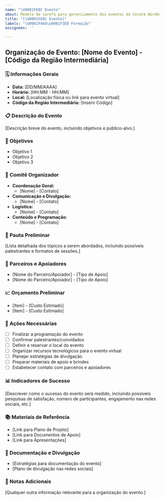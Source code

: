```yaml
---
name: "\U0001F68C Evento"
about: Modelo de tarefa para gerenciamento dos eventos do Cecate Nordeste.
title: "[\U0001F68C Evento]"
labels: "\U0001F468‍\U0001F3EB Formação"
assignees: ''

---
```


## Organização de Evento: [Nome do Evento] - [Código da Região Intermediária]

### 🗓 Informações Gerais

- **Data:** [DD/MM/AAAA]
- **Horário:** [HH:MM - HH:MM]
- **Local:** [Localização física ou link para evento virtual]
- **Código da Região Intermediária:** [Inserir Código]

### 📋 Descrição do Evento

[Descrição breve do evento, incluindo objetivos e público-alvo.]

### 🎯 Objetivos

- Objetivo 1
- Objetivo 2
- Objetivo 3

### 👥 Comitê Organizador

- **Coordenação Geral:**
  - [Nome] - [Contato]
- **Comunicação e Divulgação:**
  - [Nome] - [Contato]
- **Logística:**
  - [Nome] - [Contato]
- **Conteúdo e Programação:**
  - [Nome] - [Contato]

### 📝 Pauta Preliminar

[Lista detalhada dos tópicos a serem abordados, incluindo possíveis palestrantes e formatos de sessões.]

### 💼 Parceiros e Apoiadores

- [Nome do Parceiro/Apoiador] - [Tipo de Apoio]
- [Nome do Parceiro/Apoiador] - [Tipo de Apoio]

### 📈 Orçamento Preliminar

- [Item] - [Custo Estimado]
- [Item] - [Custo Estimado]

### 🔄 Ações Necessárias

- [ ] Finalizar a programação do evento
- [ ] Confirmar palestrantes/convidados
- [ ] Definir e reservar o local do evento
- [ ] Organizar recursos tecnológicos para o evento virtual
- [ ] Planejar estratégias de divulgação
- [ ] Preparar materiais de apoio e brindes
- [ ] Estabelecer contato com parceiros e apoiadores

### 📊 Indicadores de Sucesso

[Descrever como o sucesso do evento será medido, incluindo possíveis pesquisas de satisfação, número de participantes, engajamento nas redes sociais, etc.]

### 📚 Materiais de Referência

- [Link para Plano de Projeto]
- [Link para Documentos de Apoio]
- [Link para Apresentações]

### 📸 Documentação e Divulgação

- [Estratégias para documentação do evento]
- [Plano de divulgação nas redes sociais]

### 📝 Notas Adicionais

[Qualquer outra informação relevante para a organização do evento.]
